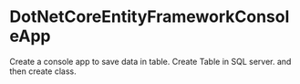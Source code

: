 # DotNetCoreEntityFrameworkConsoleApp
Create a console app to save data in table. Create Table in SQL server. and then create class. 


   <PackageReference Include="Microsoft.EntityFrameworkCore" Version="7.0.4" />
    <PackageReference Include="Microsoft.EntityFrameworkCore.SqlServer" Version="7.0.4" />
    <PackageReference Include="Microsoft.EntityFrameworkCore.Tools" Version="7.0.4">
